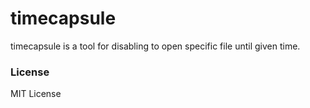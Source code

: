 # timecapsule
timecapsule is a tool for disabling to open specific file until given time.

### License
MIT License
